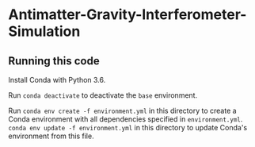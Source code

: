 # Antimatter-Gravity-Interferometer-Simulation

## Running this code

Install Conda with Python 3.6.

Run `conda deactivate` to deactivate the `base` environment.

Run `conda env create -f environment.yml` in this directory to create a Conda environment with all dependencies specified in `environment.yml`.
`conda env update -f environment.yml` in this directory to update Conda's environment from this file.